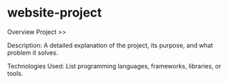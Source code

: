 # website-project

Overview Project >> 

Description: A detailed explanation of the project, its purpose, and what problem it solves.

Technologies Used: List programming languages, frameworks, libraries, or tools.
